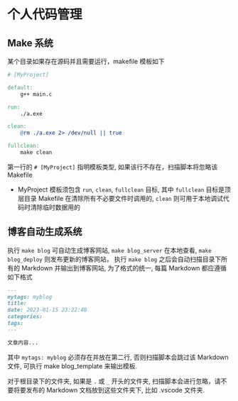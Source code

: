 <!-- myblog -->

# 个人代码管理

## Make 系统

某个目录如果存在源码并且需要运行，makefile 模板如下

```makefile
# [MyProject]

default:
	g++ main.c

run:
	./a.exe

clean:
	@rm ./a.exe 2> /dev/null || true 

fullclean:
	make clean 
```

第一行的 `# [MyProject]` 指明模板类型, 如果该行不存在，扫描脚本将忽略该 Makefile

* MyProject 模板须包含 `run`, `clean`, `fullclean` 目标, 
  其中 `fullclean` 目标是顶层目录 Makefile 在清除所有不必要文件时调用的,
  `clean` 则可用于本地调试代码时清除临时数据用的

## 博客自动生成系统

执行 `make blog` 可自动生成博客网站, `make blog_server` 在本地查看, `make blog_deploy` 则发布更新的博客网站，
执行 `make blog` 之后会自动扫描目录下所有的 Markdown 并输出到博客网站, 为了格式的统一, 每篇 Markdown 都应遵循如下格式

```markdown
---
mytags: myblog
title:
date: 2023-01-15 23:22:48
categories:
tags:
---

文章内容...

```

其中 `mytags: myblog` 必须存在并放在第二行, 否则扫描脚本会跳过该 Markdown 文件, 可执行 make blog_template 来输出模板.

对于根目录下的文件夹, 如果是 `.` 或 `_` 开头的文件夹, 扫描脚本会进行忽略，请不要将要发布的 Markdown 文档放到这些文件夹下, 比如 .vscode 文件夹.

